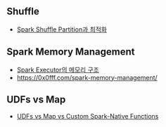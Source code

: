 ## Shuffle
- [Spark Shuffle Partition과 최적화](https://tech.kakao.com/2021/10/08/spark-shuffle-partition/)

## Spark Memory Management
- [Spark Executor의 메모리 구조](https://dhkdn9192.github.io/apache-spark/spark_executor_memory_structure/)
- https://0x0fff.com/spark-memory-management/

## UDFs vs Map
- [UDFs vs Map vs Custom Spark-Native Functions](https://medium.com/@fqaiser94/udfs-vs-map-vs-custom-spark-native-functions-91ab2c154b44)

